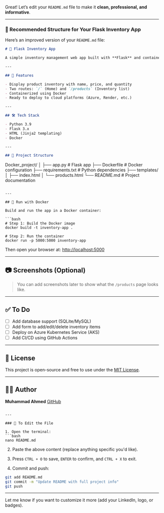 Great! Let’s edit your `README.md` file to make it **clean, professional, and informative**.

---

### 📝 Recommended Structure for Your Flask Inventory App

Here’s an improved version of your `README.md` file:

```markdown
# 🧾 Flask Inventory App

A simple inventory management web app built with **Flask** and containerized using **Docker**. This project is a beginner-friendly example of how to build, containerize, and run a Python Flask app.

---

## 🚀 Features

- Display product inventory with name, price, and quantity
- Two routes: `/` (Home) and `/products` (Inventory list)
- Containerized using Docker
- Ready to deploy to cloud platforms (Azure, Render, etc.)

---

## 🛠️ Tech Stack

- Python 3.9
- Flask 3.x
- HTML (Jinja2 templating)
- Docker

---

## 📁 Project Structure

```

Docker\_project/
│
├── app.py                # Flask app
├── Dockerfile            # Docker configuration
├── requirements.txt      # Python dependencies
├── templates/
│   ├── index.html
│   └── products.html
└── README.md             # Project documentation

````

---

## 🐳 Run with Docker

Build and run the app in a Docker container:

```bash
# Step 1: Build the Docker image
docker build -t inventory-app .

# Step 2: Run the container
docker run -p 5000:5000 inventory-app
````

Then open your browser at: [http://localhost:5000](http://localhost:5000)

---

## 📷 Screenshots (Optional)

> You can add screenshots later to show what the `/products` page looks like.

---

## ✅ To Do

* [ ] Add database support (SQLite/MySQL)
* [ ] Add form to add/edit/delete inventory items
* [ ] Deploy on Azure Kubernetes Service (AKS)
* [ ] Add CI/CD using GitHub Actions

---

## 📄 License

This project is open-source and free to use under the [MIT License](LICENSE).

---

## 🙋‍♂️ Author

**Muhammad Ahmed**
[GitHub](https://github.com/MuhammadAhmad60)

````

---

### 🔧 To Edit the File

1. Open the terminal:
```bash
nano README.md
````

2. Paste the above content (replace anything specific you'd like).

3. Press `CTRL + O` to save, `ENTER` to confirm, and `CTRL + X` to exit.

4. Commit and push:

```bash
git add README.md
git commit -m "Update README with full project info"
git push
```

---

Let me know if you want to customize it more (add your LinkedIn, logo, or badges).

